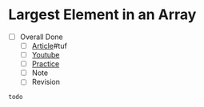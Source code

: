 # Largest Element  in an Array

- [ ] Overall Done
  - [ ] [Article](https://takeuforward.org/data-structure/find-the-largest-element-in-an-array/)#tuf
  - [ ] [Youtube](https://youtu.be/37E9ckMDdTk)
  - [ ] [Practice](https://bit.ly/3Pld280)
  - [ ] Note
  - [ ] Revision
```tasks 
todo 
```
